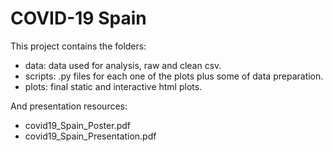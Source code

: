 # COVID-19 Spain

This project contains the folders:
 - data: data used for analysis, raw and clean csv.
 - scripts: .py files for each one of the plots plus some of data preparation.
 - plots: final static and interactive html plots.

And presentation resources:
 - covid19_Spain_Poster.pdf
 - covid19_Spain_Presentation.pdf
